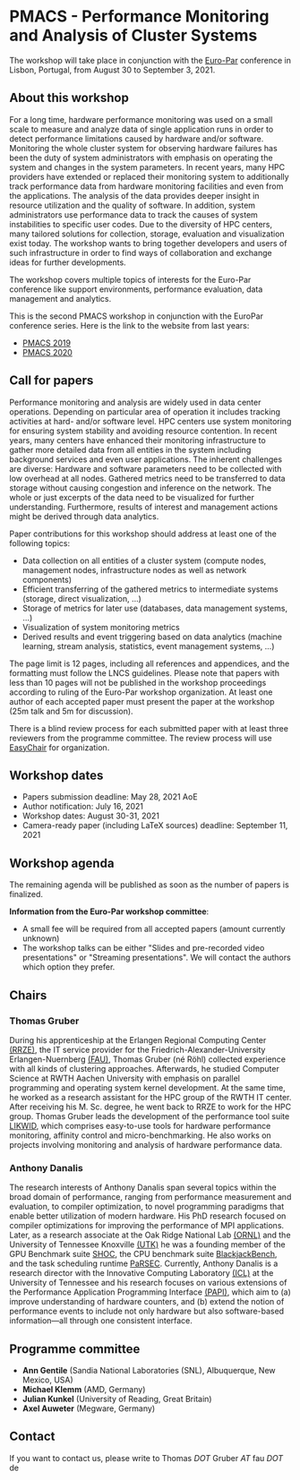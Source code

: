 # PMACS - Performance Monitoring and Analysis of Cluster Systems
The workshop will take place in conjunction with the [Euro-Par](https://2021.euro-par.org) conference in Lisbon, Portugal, from August 30 to September 3, 2021.

## About this workshop
For a long time, hardware performance monitoring was used on a small scale to measure and analyze data of single application runs in order to detect performance limitations caused by hardware and/or software. Monitoring the whole cluster system for observing hardware failures has been the duty of system administrators with emphasis on operating the system and changes in the system parameters. In recent years, many HPC providers have extended or replaced their monitoring system to additionally track performance data from hardware monitoring facilities and even from the applications. The analysis of the data provides deeper insight in resource utilization and the quality of software. In addition, system administrators use performance data to track the causes of system instabilities to specific user codes. Due to the diversity of HPC centers, many tailored solutions for collection, storage, evaluation and visualization exist today. The workshop wants to bring together developers and users of such infrastructure in order to find ways of collaboration and exchange ideas for further developments.

The workshop covers multiple topics of interests for the Euro-Par conference like support environments, performance evaluation, data management and analytics.

This is the second PMACS workshop in conjunction with the EuroPar conference series. Here is the link to the website from last years: 
- [PMACS 2019](README-2019.md)
- [PMACS 2020](README-2020.md)


## Call for papers
Performance monitoring and analysis are widely used in data center operations. Depending on particular area of operation it includes tracking activities at hard- and/or software level. HPC centers use system monitoring for ensuring system stability and avoiding resource contention. In recent years, many centers have enhanced their monitoring infrastructure to gather more detailed data from all entities in the system including background services and even user applications. The inherent challenges are diverse: Hardware and software parameters need to be collected with low overhead at all nodes. Gathered metrics need to be transferred to data storage without causing congestion and inference on the network. The whole or just excerpts of the data need to be visualized for further understanding. Furthermore, results of interest and management actions might be derived through data analytics.

Paper contributions for this workshop should address at least one of the following topics:
* Data collection on all entities of a cluster system (compute nodes, management nodes, infrastructure nodes as well as network components)
* Efficient transferring of the gathered metrics to intermediate systems (storage, direct visualization, …)
* Storage of metrics for later use (databases, data management systems, …)
* Visualization of system monitoring metrics
* Derived results and event triggering based on data analytics (machine learning, stream analysis, statistics, event management systems, ...)

The page limit is 12 pages, including all references and appendices, and the formatting must follow the LNCS guidelines. Please note that papers with less than 10 pages will not be published in the workshop proceedings according to ruling of the Euro-Par workshop organization. At least one author of each accepted paper must present the paper at the workshop (25m talk and 5m for discussion).

There is a blind review process for each submitted paper with at least three reviewers from the programme committee. The review process will use [EasyChair](https://easychair.org/) for organization.



## Workshop dates
* Papers submission deadline: May 28, 2021 AoE
* Author notification: July 16, 2021
* Workshop dates: August 30-31, 2021
* Camera-ready paper (including LaTeX sources) deadline: September 11, 2021

## Workshop agenda

The remaining agenda will be published as soon as the number of papers is finalized.

**Information from the Euro-Par workshop committee**:
* A small fee will be required from all accepted papers (amount currently unknown)
* The workshop talks can be either "Slides and pre-recorded video presentations" or "Streaming presentations". We will contact the authors which option they prefer.


## Chairs
### Thomas Gruber
During his apprenticeship at the Erlangen Regional Computing Center [(RRZE)](https://www.rrze.fau.de/), the IT service provider for the Friedrich-Alexander-University Erlangen-Nuernberg [(FAU)](https://www.fau.de/), Thomas Gruber (né Röhl) collected experience with all kinds of clustering approaches. Afterwards, he studied Computer Science at RWTH Aachen University with emphasis on parallel programming and operating system kernel development. At the same time, he worked as a research assistant for the HPC group of the RWTH IT center. After receiving his M. Sc. degree, he went back to RRZE to work for the HPC group. Thomas Gruber leads the development of the performance tool suite [LIKWID](https://github.com/RRZE-HPC/likwid/wiki), which comprises easy-to-use tools for hardware performance monitoring, affinity control and micro-benchmarking. He also works on projects involving monitoring and analysis of hardware performance data.
### Anthony Danalis
The research interests of Anthony Danalis span several topics within the broad domain of performance, ranging from performance measurement and evaluation, to compiler optimization, to novel programming paradigms that enable better utilization of modern hardware. His PhD research focused on compiler optimizations for improving the performance of MPI applications. Later, as a research associate at the Oak Ridge National Lab [(ORNL)](https://www.ornl.gov/) and the University of Tennessee Knoxville [(UTK)](https://www.utk.edu/) he was a founding member of the GPU Benchmark suite [SHOC](https://github.com/vetter/shoc/wiki), the CPU benchmark suite [BlackjackBench](http://www.icl.utk.edu/~luszczek/pubs/Blackjackbench_acmper.pdf), and the task scheduling runtime [PaRSEC](http://icl.utk.edu/parsec/). Currently, Anthony Danalis is a research director with the Innovative Computing Laboratory [(ICL)](https://www.icl.utk.edu/) at the University of Tennessee and his research focuses on various extensions of the Performance Application Programming Interface [(PAPI)](https://icl.utk.edu/papi/index.html), which aim to (a) improve understanding of hardware counters, and (b) extend the notion of performance events to include not only hardware but also software-based information—all through one consistent interface.

## Programme committee
* __Ann Gentile__ (Sandia National Laboratories (SNL), Albuquerque, New Mexico, USA)
* __Michael Klemm__ (AMD, Germany)
* __Julian Kunkel__ (University of Reading, Great Britain)
* __Axel Auweter__ (Megware, Germany)

## Contact
If you want to contact us, please write to Thomas _DOT_ Gruber _AT_ fau _DOT_ de
